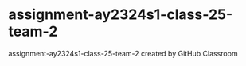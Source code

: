 # assignment-ay2324s1-class-25-team-2
assignment-ay2324s1-class-25-team-2 created by GitHub Classroom


